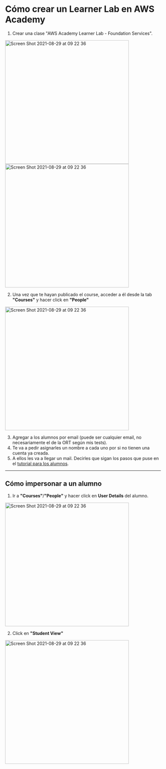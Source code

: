 # Cómo crear un Learner Lab en AWS Academy

1. Crear una clase "AWS Academy Learner Lab - Foundation Services". 
<img width="400" alt="Screen Shot 2021-08-29 at 09 22 36" src="https://user-images.githubusercontent.com/17788257/131234597-21c88e6d-670a-4e92-819b-d86c9ab4c811.png">

<img width="400" alt="Screen Shot 2021-08-29 at 09 22 36" src="https://user-images.githubusercontent.com/17788257/131234606-ecaa9a42-b309-44b8-8fbf-483b606965eb.png">

2. Una vez que te hayan publicado el course, acceder a él desde la tab **"Courses"** y hacer click en **"People"**

<img width="400" alt="Screen Shot 2021-08-29 at 09 22 36" src="https://user-images.githubusercontent.com/17788257/131234639-26cba16d-692f-45e7-9a60-140dab338f5e.png">
 
3. Agregar a los alumnos por email (puede ser cualquier email, no necesariamente el de la ORT según mis tests). 
4. Te va a pedir asignarles un nombre a cada uno por si no tienen una cuenta ya creada. 
5. A ellos les va a llegar un mail. Decirles que sigan los pasos que puse en el [tutorial para los alumnos](https://github.com/letiesperon/ASP-tutorials/blob/main/AWS/README.md). 

---

## Cómo impersonar a un alumno

1. Ir a **"Courses"**/**"People"** y hacer click en **User Details** del alumno. 
<img width="400" alt="Screen Shot 2021-08-29 at 09 22 36" src="https://user-images.githubusercontent.com/17788257/131250104-aadba18d-f39d-4e68-bef2-67ebb3bd9f90.png">

2. Click en **"Student View"**
<img width="400" alt="Screen Shot 2021-08-29 at 09 22 36" src="https://user-images.githubusercontent.com/17788257/131250130-3a7b6e4f-99b8-4f26-8b4f-456f3f6dde19.png">
